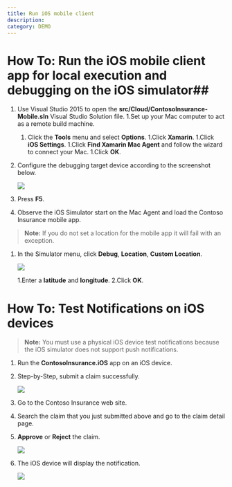```yaml
---
title: Run iOS mobile client
description: 
category: DEMO
---
```


# How To: Run the iOS mobile client app for local execution and debugging on the iOS simulator##

1. Use Visual Studio 2015 to open the **src/Cloud/ContosoInsurance-Mobile.sln** Visual Studio Solution file.
   1.Set up your Mac computer to act as a remote build machine.
   1.	Click the **Tools** menu and select **Options**.
       1.Click **Xamarin**.
       1.Click **iOS Settings**.
       1.Click **Find Xamarin Mac Agent** and follow the wizard to connect your Mac.
       1.Click **OK**.
2. Configure the debugging target device according to the screenshot below.

   ![](/img/deployment/VS-iOS-Deployment-Settings.png)
3. Press **F5**.
4. Observe the iOS Simulator start on the Mac Agent and load the Contoso Insurance mobile app.

> **Note:** If you do not set a location for the mobile app it will fail with an exception.

1.  In the Simulator menu, click **Debug**, **Location**, **Custom Location**.

    ![](/img/deployment/iOS-Simulator-Location.png)

    1.Enter a **latitude** and **longitude**.
    2.Click **OK**.

# How To: Test Notifications on iOS devices

> **Note:** You must use a physical iOS device test notifications because the iOS simulator does not support push notifications.

1. Run the **ContosoInsurance.iOS** app on an iOS device.
2. Step-by-Step, submit a claim successfully.

	![](/img/deployment/ios-submit-a-claim.png)

3. Go to the Contoso Insurance web site.
4. Search the claim that you just submitted above and go to the claim detail page.
5. **Approve** or **Reject** the claim.

	![](/img/deployment/approve-a-claim.png)	

6. The iOS device will display the notification.

	![](/img/deployment/ios-display-notification.png)	
